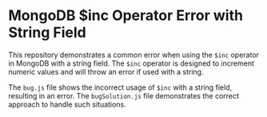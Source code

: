 # MongoDB $inc Operator Error with String Field

This repository demonstrates a common error when using the `$inc` operator in MongoDB with a string field.  The `$inc` operator is designed to increment numeric values and will throw an error if used with a string.

The `bug.js` file shows the incorrect usage of `$inc` with a string field, resulting in an error.  The `bugSolution.js` file demonstrates the correct approach to handle such situations.
